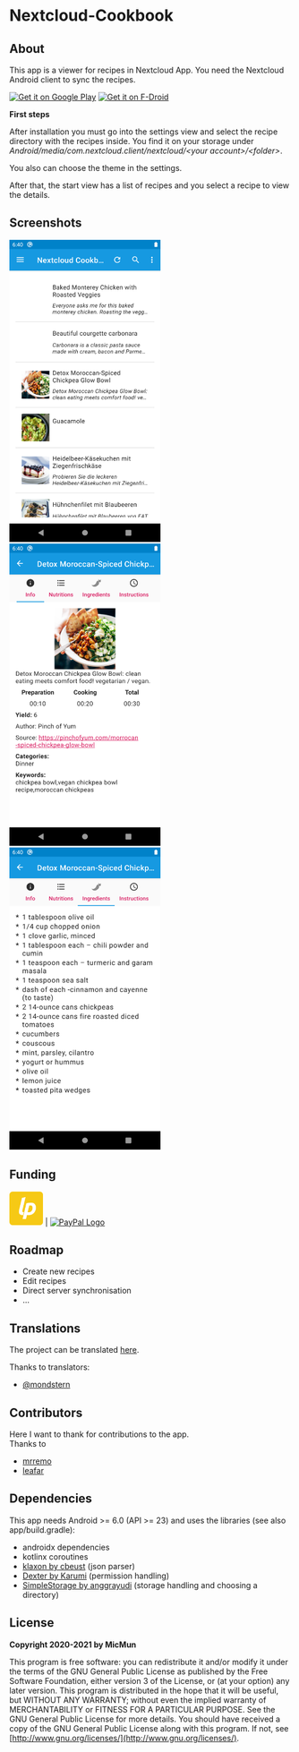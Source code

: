 # Nextcloud-Cookbook

## About

This app is a viewer for recipes in Nextcloud App.
You need the Nextcloud Android client to sync the recipes.

[<img src="https://play.google.com/intl/en_us/badges/images/generic/en_badge_web_generic.png"
      alt="Get it on Google Play"
      height="60">](https://play.google.com/store/apps/details?id=de.micmun.android.nextcloudcookbook)
[<img src="https://f-droid.org/badge/get-it-on.png"
      alt="Get it on F-Droid"
      height="60">](https://f-droid.org/en/packages/de.micmun.android.nextcloudcookbook/)

**First steps**

After installation you must go into the settings view and select the recipe directory with the recipes inside.
You find it on your storage under _Android/media/com.nextcloud.client/nextcloud/&lt;your account&gt;/&lt;folder&gt;_.

You also can choose the theme in the settings.

After that, the start view has a list of recipes and you select a recipe to view the details.

## Screenshots

<img src="fastlane/metadata/android/en-US/images/phoneScreenshots/screenshot_start.png" width="270" height="540" alt="Screenshot start with list"/>
<img src="fastlane/metadata/android/en-US/images/phoneScreenshots/screenshot_detail_info.png" width="270" height="540" alt="Screenshot detail view with info tab"/>
<img src="fastlane/metadata/android/en-US/images/phoneScreenshots/screenshot_detail_ingredients.png" width="270" height="540" alt="Screenshot detail view with ingredients tab"/>

## Funding

[<img src="liberapay_logo.png" alt="Liberapay logo" height="60">](https://liberapay.com/MicMun/donate) |
[<img src="https://www.paypalobjects.com/webstatic/de_DE/i/de-pp-logo-200px.png" alt="PayPal Logo" height="60"/>](https://paypal.me/MicMun85)

## Roadmap

- Create new recipes
- Edit recipes
- Direct server synchronisation
- ...

## Translations

The project can be translated [here](https://weblate.bubu1.eu/projects/nextcloud-cookbook-android-app/).

Thanks to translators:

- [@mondstern](https://mastodon.technology/@mondstern)

## Contributors

Here I want to thank for contributions to the app.  
Thanks to

- [mrremo](https://codeberg.org/mrremo)
- [leafar](https://codeberg.org/leafar)

## Dependencies

This app needs Android &gt;= 6.0 (API &gt;= 23) and uses the libraries (see also app/build.gradle):

- androidx dependencies
- kotlinx coroutines
- [klaxon by cbeust](https://github.com/cbeust/klaxon) (json parser)
- [Dexter by Karumi](https://github.com/Karumi/Dexter) (permission handling)
- [SimpleStorage by anggrayudi](https://github.com/anggrayudi/SimpleStorage) (storage handling and choosing a directory)

## License

**Copyright 2020-2021 by MicMun**

This program is free software: you can redistribute it and/or modify it under the terms of the GNU
General Public License as published by the Free Software Foundation, either version 3 of the License, or
(at your option) any later version.
This program is distributed in the hope that it will be useful, but WITHOUT ANY WARRANTY;
without even the implied warranty of MERCHANTABILITY or FITNESS FOR A PARTICULAR PURPOSE.
See the GNU General Public License for more details.
You should have received a copy of the GNU General Public License along with this program. If not, see
[http://www.gnu.org/licenses/](http://www.gnu.org/licenses/).
